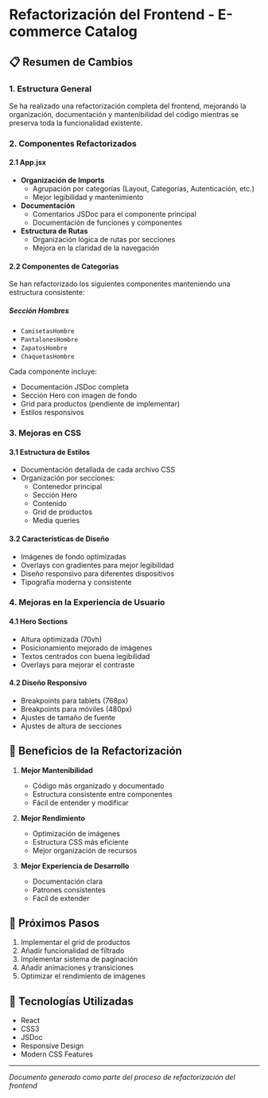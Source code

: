 # Refactorización del Frontend - E-commerce Catalog

## 📋 Resumen de Cambios

### 1. Estructura General
Se ha realizado una refactorización completa del frontend, mejorando la organización, documentación y mantenibilidad del código mientras se preserva toda la funcionalidad existente.

### 2. Componentes Refactorizados

#### 2.1 App.jsx
- **Organización de Imports**
  - Agrupación por categorías (Layout, Categorías, Autenticación, etc.)
  - Mejor legibilidad y mantenimiento
- **Documentación**
  - Comentarios JSDoc para el componente principal
  - Documentación de funciones y componentes
- **Estructura de Rutas**
  - Organización lógica de rutas por secciones
  - Mejora en la claridad de la navegación

#### 2.2 Componentes de Categorías
Se han refactorizado los siguientes componentes manteniendo una estructura consistente:

##### Sección Hombres
- `CamisetasHombre`
- `PantalonesHombre`
- `ZapatosHombre`
- `ChaquetasHombre`

Cada componente incluye:
- Documentación JSDoc completa
- Sección Hero con imagen de fondo
- Grid para productos (pendiente de implementar)
- Estilos responsivos

### 3. Mejoras en CSS

#### 3.1 Estructura de Estilos
- Documentación detallada de cada archivo CSS
- Organización por secciones:
  - Contenedor principal
  - Sección Hero
  - Contenido
  - Grid de productos
  - Media queries

#### 3.2 Características de Diseño
- Imágenes de fondo optimizadas
- Overlays con gradientes para mejor legibilidad
- Diseño responsivo para diferentes dispositivos
- Tipografía moderna y consistente

### 4. Mejoras en la Experiencia de Usuario

#### 4.1 Hero Sections
- Altura optimizada (70vh)
- Posicionamiento mejorado de imágenes
- Textos centrados con buena legibilidad
- Overlays para mejorar el contraste

#### 4.2 Diseño Responsivo
- Breakpoints para tablets (768px)
- Breakpoints para móviles (480px)
- Ajustes de tamaño de fuente
- Ajustes de altura de secciones

## 🎯 Beneficios de la Refactorización

1. **Mejor Mantenibilidad**
   - Código más organizado y documentado
   - Estructura consistente entre componentes
   - Fácil de entender y modificar

2. **Mejor Rendimiento**
   - Optimización de imágenes
   - Estructura CSS más eficiente
   - Mejor organización de recursos

3. **Mejor Experiencia de Desarrollo**
   - Documentación clara
   - Patrones consistentes
   - Fácil de extender

## 📝 Próximos Pasos

1. Implementar el grid de productos
2. Añadir funcionalidad de filtrado
3. Implementar sistema de paginación
4. Añadir animaciones y transiciones
5. Optimizar el rendimiento de imágenes

## 🔧 Tecnologías Utilizadas

- React
- CSS3
- JSDoc
- Responsive Design
- Modern CSS Features

---

*Documento generado como parte del proceso de refactorización del frontend* 
